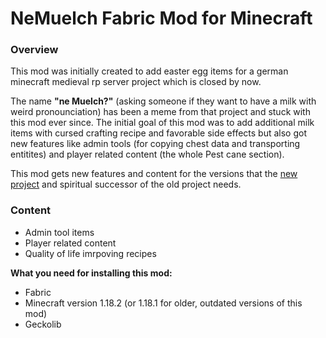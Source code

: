 # NeMuelch Fabric Mod for Minecraft
### Overview
This mod was initially created to add easter egg items for a german minecraft medieval rp server project which is closed by now.

The name **"ne Muelch?"** (asking someone if they want to have a milk with weird pronounciation) has been a meme from that project and stuck with this mod ever since.
The initial goal of this mod was to add additional milk items with cursed crafting recipe and favorable side effects but also got new features like admin tools (for copying chest data and transporting entitites) and player related content (the whole Pest cane section).

This mod gets new features and content for the versions that the [new project](http://discord.gg/YV2WsUwG7q) and spiritual successor of the old project needs.

### Content
- Admin tool items
- Player related content
- Quality of life imrpoving recipes

**What you need for installing this mod:**
- Fabric
- Minecraft version 1.18.2 (or 1.18.1 for older, outdated versions of this mod)
- Geckolib

[](https://c.tenor.com/By6XN6Lyx48AAAAj/plague-doctor.gif)

